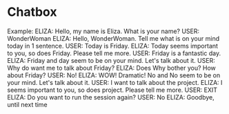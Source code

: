 # Chatbox

Example:
ELIZA:    Hello, my name is Eliza. What is your name?
USER:     WonderWoman
ELIZA:    Hello, WonderWoman. Tell me what is on your mind today in 1 sentence.
USER: Today is Friday.
ELIZA: Today seems important to you, so does Friday. Please tell me more.
USER: Friday is a fantastic day.
ELIZA: Friday and day seem to be on your mind. Let's talk about it.
USER: Why do want me to talk about Friday?
ELIZA: Does Why bother you? How about Friday?
USER: No!
ELIZA: WOW! Dramatic! No and No seem to be on your mind. Let's talk about it.
USER: I want to talk about the project.
ELIZA: I seems important to you, so does project. Please tell me more.
USER: EXIT
ELIZA: Do you want to run the session again?
USER: No
ELIZA: Goodbye, until next time
